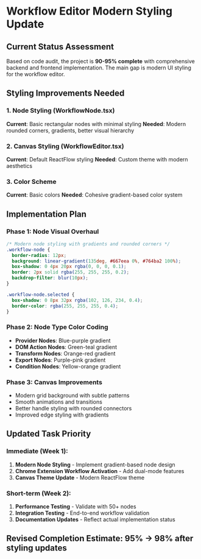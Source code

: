 # Workflow Editor Modern Styling Update

## Current Status Assessment
Based on code audit, the project is **90-95% complete** with comprehensive backend and frontend implementation. The main gap is modern UI styling for the workflow editor.

## Styling Improvements Needed

### 1. Node Styling (WorkflowNode.tsx)
**Current**: Basic rectangular nodes with minimal styling
**Needed**: Modern rounded corners, gradients, better visual hierarchy

### 2. Canvas Styling (WorkflowEditor.tsx)
**Current**: Default ReactFlow styling
**Needed**: Custom theme with modern aesthetics

### 3. Color Scheme
**Current**: Basic colors
**Needed**: Cohesive gradient-based color system

## Implementation Plan

### Phase 1: Node Visual Overhaul
```css
/* Modern node styling with gradients and rounded corners */
.workflow-node {
  border-radius: 12px;
  background: linear-gradient(135deg, #667eea 0%, #764ba2 100%);
  box-shadow: 0 4px 20px rgba(0, 0, 0, 0.1);
  border: 2px solid rgba(255, 255, 255, 0.2);
  backdrop-filter: blur(10px);
}

.workflow-node.selected {
  box-shadow: 0 8px 32px rgba(102, 126, 234, 0.4);
  border-color: rgba(255, 255, 255, 0.4);
}
```

### Phase 2: Node Type Color Coding
- **Provider Nodes**: Blue-purple gradient
- **DOM Action Nodes**: Green-teal gradient  
- **Transform Nodes**: Orange-red gradient
- **Export Nodes**: Purple-pink gradient
- **Condition Nodes**: Yellow-orange gradient

### Phase 3: Canvas Improvements
- Modern grid background with subtle patterns
- Smooth animations and transitions
- Better handle styling with rounded connectors
- Improved edge styling with gradients

## Updated Task Priority

### Immediate (Week 1):
1. **Modern Node Styling** - Implement gradient-based node design
2. **Chrome Extension Workflow Activation** - Add dual-mode features
3. **Canvas Theme Update** - Modern ReactFlow theme

### Short-term (Week 2):
1. **Performance Testing** - Validate with 50+ nodes
2. **Integration Testing** - End-to-end workflow validation
3. **Documentation Updates** - Reflect actual implementation status

## Revised Completion Estimate: 95% → 98% after styling updates